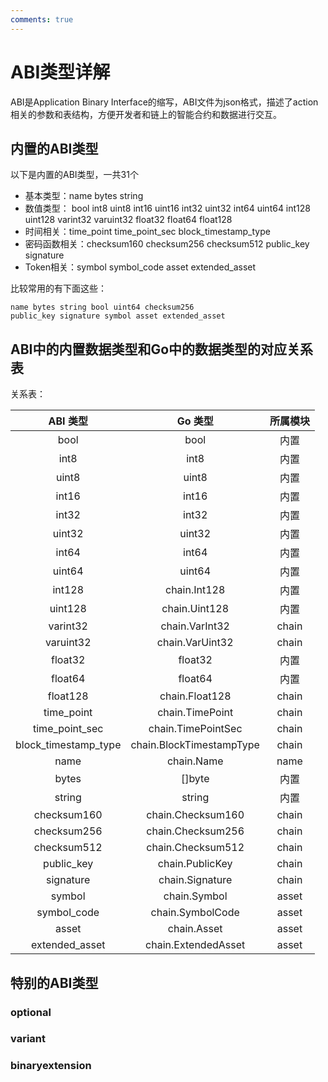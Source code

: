```yaml
---
comments: true
---
```


# ABI类型详解

ABI是Application Binary Interface的缩写，ABI文件为json格式，描述了action相关的参数和表结构，方便开发者和链上的智能合约和数据进行交互。

## 内置的ABI类型

以下是内置的ABI类型，一共31个

- 基本类型：name bytes string
- 数值类型： bool int8 uint8 int16 uint16 int32 uint32 int64 uint64 int128 uint128 varint32 varuint32 float32 float64 float128
- 时间相关：time_point time_point_sec block_timestamp_type
- 密码函数相关：checksum160 checksum256 checksum512 public_key signature
- Token相关：symbol symbol_code asset extended_asset

比较常用的有下面这些：

```
name bytes string bool uint64 checksum256
public_key signature symbol asset extended_asset
```
                                                                                                    
## ABI中的内置数据类型和Go中的数据类型的对应关系表

关系表：

|         ABI 类型     |   Go 类型       |      所属模块    |
|:--------------------:|:------------------:|:------------------:|
|         bool         |        bool        |   内置    |
|         int8         |         int8         |   内置    |
|         uint8        |         uint8         |   内置    |
|         int16        |         int16        |   内置    |
|         int32        |         int32        |   内置    |
|        uint32        |         uint32        |   内置    |
|         int64        |         int64        |   内置    |
|        uint64        |         uint64        |   内置    |
|        int128        |        chain.Int128        |   内置    |
|        uint128       |        chain.Uint128        |   内置    |
|       varint32       |      chain.VarInt32      |   chain |
|       varuint32      |      chain.VarUint32     |   chain |
|        float32       |     float32        |  内置     |
|        float64       |       float64        |  内置     |
|       float128       |      chain.Float128      |  chain  |
|      time_point      |      chain.TimePoint     |  chain  |
|    time_point_sec    |    chain.TimePointSec    |  chain  |
| block_timestamp_type | chain.BlockTimestampType |  chain  |
|         name         |        chain.Name        |  name  |
|         bytes        |        []byte       |  内置  |
|        string        |        string         |  内置  |
|      checksum160     |     chain.Checksum160    |  chain  |
|      checksum256     |   chain.Checksum256 |  chain  |
|      checksum512     |     chain.Checksum512    |  chain  |
|      public_key      |      chain.PublicKey     |  chain  |
|       signature      |      chain.Signature     |  chain  |
|        symbol        |       chain.Symbol       | asset   |
|      symbol_code     |     chain.SymbolCode     | asset   |
|         asset        |        chain.Asset       | asset   |
|    extended_asset    |    chain.ExtendedAsset   | asset   |
                                                                                                    
## 特别的ABI类型

### optional

### variant

### binaryextension
